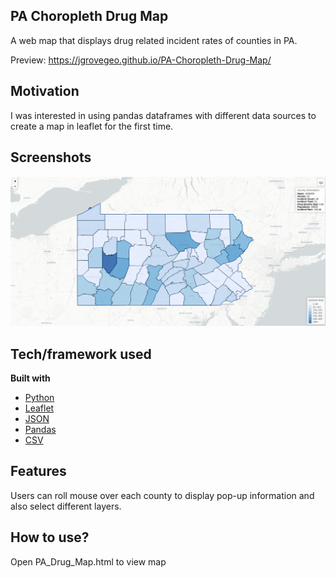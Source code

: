 ## PA Choropleth Drug Map
A web map that displays drug related incident rates of counties in PA.  

Preview:
 https://jgrovegeo.github.io/PA-Choropleth-Drug-Map/

## Motivation
I was interested in using pandas dataframes with different data sources to create a map in leaflet for the first time.

## Screenshots
![screenshot](https://github.com/jgrovedev/PA-Choropleth-Drug-Map/blob/master/Screenshot_drugmap.png)

## Tech/framework used
<b>Built with</b>
- [Python](https://www.python.org/) 
- [Leaflet](https://leafletjs.com/reference-1.5.0.html)
- [JSON](https://docs.python.org/3/library/json.html)
- [Pandas](https://pandas.pydata.org/)
- [CSV](https://docs.python.org/3/library/csv.html)

## Features
Users can roll mouse over each county to display pop-up information and also select different layers.

## How to use?
Open PA_Drug_Map.html to view map
